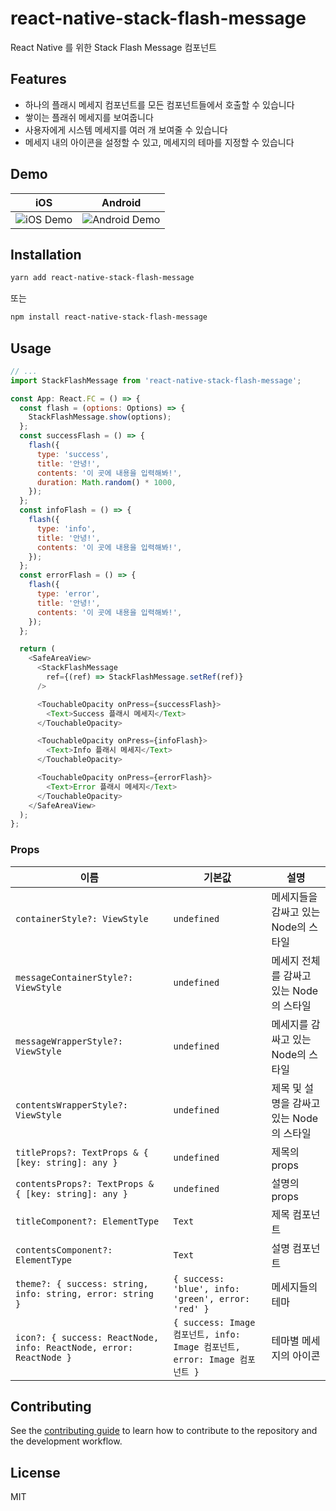 # react-native-stack-flash-message

React Native 를 위한 Stack Flash Message 컴포넌트

## Features

- 하나의 플래시 메세지 컴포넌트를 모든 컴포넌트들에서 호출할 수 있습니다
- 쌓이는 플래쉬 메세지를 보여줍니다
- 사용자에게 시스템 메세지를 여러 개 보여줄 수 있습니다
- 메세지 내의 아이콘을 설정할 수 있고, 메세지의 테마를 지정할 수 있습니다

## Demo

| iOS | Android |
| --- | --- |
| ![iOS Demo](https://user-images.githubusercontent.com/23352881/118910930-4628a580-b960-11eb-9394-cf59bf810678.gif) | ![Android Demo](https://user-images.githubusercontent.com/23352881/118910922-43c64b80-b960-11eb-92af-93d638383fad.gif) |

## Installation

```sh
yarn add react-native-stack-flash-message
```

또는

```sh
npm install react-native-stack-flash-message
```

## Usage

```js
// ...
import StackFlashMessage from 'react-native-stack-flash-message';

const App: React.FC = () => {
  const flash = (options: Options) => {
    StackFlashMessage.show(options);
  };
  const successFlash = () => {
    flash({
      type: 'success',
      title: '안녕!',
      contents: '이 곳에 내용을 입력해봐!',
      duration: Math.random() * 1000,
    });
  };
  const infoFlash = () => {
    flash({
      type: 'info',
      title: '안녕!',
      contents: '이 곳에 내용을 입력해봐!',
    });
  };
  const errorFlash = () => {
    flash({
      type: 'error',
      title: '안녕!',
      contents: '이 곳에 내용을 입력해봐!',
    });
  };

  return (
    <SafeAreaView>
      <StackFlashMessage
        ref={(ref) => StackFlashMessage.setRef(ref)}
      />

      <TouchableOpacity onPress={successFlash}>
        <Text>Success 플래시 메세지</Text>
      </TouchableOpacity>

      <TouchableOpacity onPress={infoFlash}>
        <Text>Info 플래시 메세지</Text>
      </TouchableOpacity>

      <TouchableOpacity onPress={errorFlash}>
        <Text>Error 플래시 메세지</Text>
      </TouchableOpacity>
    </SafeAreaView>
  );
};
```

### Props

| 이름 | 기본값 | 설명 |
| --- | --- | --- |
| `containerStyle?: ViewStyle` | `undefined` | 메세지들을 감싸고 있는 Node의 스타일 |
| `messageContainerStyle?: ViewStyle` | `undefined` | 메세지 전체를 감싸고 있는 Node의 스타일 |
| `messageWrapperStyle?: ViewStyle` | `undefined` | 메세지를 감싸고 있는 Node의 스타일 |
| `contentsWrapperStyle?: ViewStyle` | `undefined` | 제목 및 설명을 감싸고 있는 Node의 스타일 |
| `titleProps?: TextProps & { [key: string]: any }` | `undefined` | 제목의 props |
| `contentsProps?: TextProps & { [key: string]: any }` | `undefined` | 설명의 props |
| `titleComponent?: ElementType` | `Text` | 제목 컴포넌트 |
| `contentsComponent?: ElementType` | `Text` | 설명 컴포넌트 |
| `theme?: { success: string, info: string, error: string }` | `{ success: 'blue', info: 'green', error: 'red' }` | 메세지들의 테마 |
| `icon?: { success: ReactNode, info: ReactNode, error: ReactNode }` | `{ success: Image 컴포넌트, info: Image 컴포넌트, error: Image 컴포넌트 }` | 테마별 메세지의 아이콘 |

## Contributing

See the [contributing guide](CONTRIBUTING.md) to learn how to contribute to the repository and the development workflow.

## License

MIT
